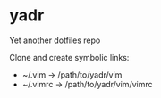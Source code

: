 # yadr
Yet another dotfiles repo


Clone and create symbolic links:
- ~/.vim -> /path/to/yadr/vim
- ~/.vimrc -> /path/to/yadr/vim/vimrc
